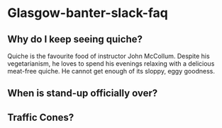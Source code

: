 # Glasgow-banter-slack-faq

## Why do I keep seeing quiche?

Quiche is the favourite food of instructor John McCollum. Despite his vegetarianism, he loves to spend his evenings relaxing with a delicious meat-free quiche. He cannot get enough of its sloppy, eggy goodness.

## When is stand-up officially over?

## Traffic Cones?
